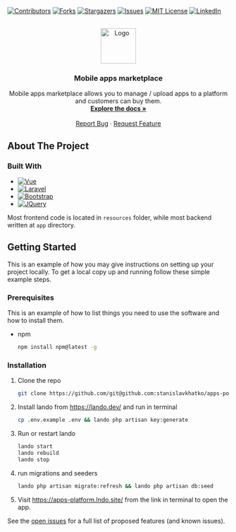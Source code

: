 <a name="readme-top"></a>

[![Contributors][contributors-shield]][contributors-url]
[![Forks][forks-shield]][forks-url]
[![Stargazers][stars-shield]][stars-url]
[![Issues][issues-shield]][issues-url]
[![MIT License][license-shield]][license-url]
[![LinkedIn][linkedin-shield]][linkedin-url]



<br />
<div align="center">
  <a href="https://github.com/git@github.com:stanislavkhatko/apps-portal.git">
    <img src="public/favicon.ico" alt="Logo" width="80" height="80">
  </a>

<h3 align="center">Mobile apps marketplace</h3>

  <p align="center">
    Mobile apps marketplace allows you to manage / upload apps to a platform and customers can buy them.
    <br />
    <a href="https://github.com/git@github.com:stanislavkhatko/apps-portal.git"><strong>Explore the docs »</strong></a>
    <br />
    <br />
    <a href="https://github.com/git@github.com:stanislavkhatko/apps-portal.git/issues">Report Bug</a>
    ·
    <a href="https://github.com/git@github.com:stanislavkhatko/apps-portal.git/issues">Request Feature</a>
  </p>
</div>

## About The Project

[//]: # ([![Platform screen shot][product-screenshot]]&#40;https://example.com&#41;)

### Built With

* [![Vue][Vue.js]][Vue-url]
* [![Laravel][Laravel.com]][Laravel-url]
* [![Bootstrap][Bootstrap.com]][Bootstrap-url]
* [![JQuery][JQuery.com]][JQuery-url]

Most frontend code is located in `resources` folder, while most backend written at `app` directory.


## Getting Started

This is an example of how you may give instructions on setting up your project locally.
To get a local copy up and running follow these simple example steps.

### Prerequisites

This is an example of how to list things you need to use the software and how to install them.
* npm
  ```sh
  npm install npm@latest -g
  ```

### Installation

1. Clone the repo
   ```sh
   git clone https://github.com/git@github.com:stanislavkhatko/apps-portal.git.git
   ```
2. Install lando from https://lando.dev/ and run in terminal 
   ```sh
   cp .env.example .env && lando php artisan key:generate
   ```
3. Run or restart lando
    ```sh
   lando start
   lando rebuild
   lando stop
    ```
4. run migrations and seeders
   ```sh
   lando php artisan migrate:refresh && lando php artisan db:seed
   ```
5. Visit https://apps-platform.lndo.site/ from the link in terminal to open the app.





See the [open issues](https://github.com/git@github.com:stanislavkhatko/apps-portal.git/issues) for a full list of proposed features (and known issues).


[contributors-shield]: https://img.shields.io/github/contributors/git@github.com:stanislavkhatko/apps-portal.git.svg?style=for-the-badge
[contributors-url]: https://github.com/git@github.com:stanislavkhatko/apps-portal.git/graphs/contributors
[forks-shield]: https://img.shields.io/github/forks/git@github.com:stanislavkhatko/apps-portal.git.svg?style=for-the-badge
[forks-url]: https://github.com/git@github.com:stanislavkhatko/apps-portal.git/network/members
[stars-shield]: https://img.shields.io/github/stars/git@github.com:stanislavkhatko/apps-portal.git.svg?style=for-the-badge
[stars-url]: https://github.com/git@github.com:stanislavkhatko/apps-portal.git/stargazers
[issues-shield]: https://img.shields.io/github/issues/git@github.com:stanislavkhatko/apps-portal.git.svg?style=for-the-badge
[issues-url]: https://github.com/git@github.com:stanislavkhatko/apps-portal.git/issues
[license-shield]: https://img.shields.io/github/license/git@github.com:stanislavkhatko/apps-portal.git.svg?style=for-the-badge
[license-url]: https://github.com/git@github.com:stanislavkhatko/apps-portal.git/blob/master/LICENSE.txt
[linkedin-shield]: https://img.shields.io/badge/-LinkedIn-black.svg?style=for-the-badge&logo=linkedin&colorB=555
[linkedin-url]: https://linkedin.com/in/linkedin_username
[product-screenshot]: images/screenshot.png
[Vue.js]: https://img.shields.io/badge/Vue.js-35495E?style=for-the-badge&logo=vuedotjs&logoColor=4FC08D
[Vue-url]: https://vuejs.org/
[Laravel.com]: https://img.shields.io/badge/Laravel-FF2D20?style=for-the-badge&logo=laravel&logoColor=white
[Laravel-url]: https://laravel.com
[Bootstrap.com]: https://img.shields.io/badge/Bootstrap-563D7C?style=for-the-badge&logo=bootstrap&logoColor=white
[Bootstrap-url]: https://getbootstrap.com
[JQuery.com]: https://img.shields.io/badge/jQuery-0769AD?style=for-the-badge&logo=jquery&logoColor=white
[JQuery-url]: https://jquery.com 
